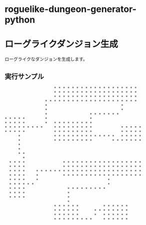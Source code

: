 # roguelike-dungeon-generator-python

ローグライクダンジョン生成
======================
ローグライクなダンジョンを生成します。

## 実行サンプル

                          * * * * * * * * * * * * * * * * * * *
                          * * * * * * * * * * * * * * * * * * *
                          * * * * * * * * * * * * * * * * * * *
                      * * * * * * * * * * * * * * * * * * * * *
                      *                                 *
                      *                                 *
                      *                   * * * * * * *
    * * * * *         *                   *
    * * * * *         *   * * * * * * * * *
    * * * * * * * * *     * * * * * * * * *             * * * * *
    * * * * *             * * * * * * * * *             * * * * *
          *               * * * * * * * * * * * * * *   * * * * *
          *               * * * * * * * * *         * * * * * * *
          *
          *
          * *
            *
      * * * *                 * * * * * * * * * * * * * * * * * *
      * * * *                 * * * * * * * * * * * * * * * * * *
      * * * *     * * * * * * * * * * * * * * * * * * * * * * * *
      * * * *     *           * * * * * * * * * * * * * * * * * *
      * * * *     *                               *
      * * * * * *                                 *
      * * * *                   * * * * * * * * *
      * * * *                   *
      * * * *                   *
                                *
                          * * * * * *           * * * * * *
                          * * * * * *       * * * * * * * *
                          * * * * * *       *   * * * * * *
                          * * * * * * * * *     * * * * * *